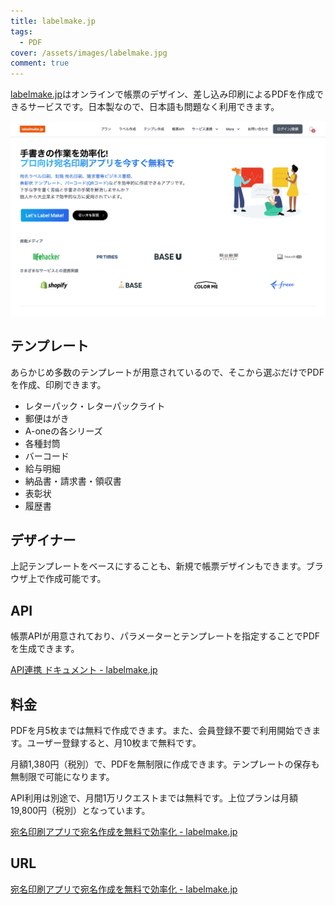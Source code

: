 ```yaml
---
title: labelmake.jp
tags:
  - PDF
cover: /assets/images/labelmake.jpg
comment: true
---
```


[labelmake\.jp](https://labelmake.jp/)はオンラインで帳票のデザイン、差し込み印刷によるPDFを作成できるサービスです。日本製なので、日本語も問題なく利用できます。

[![labelmake\.jpのWebサイト](/assets/images/labelmake.jpg)](https://labelmake.jp/)

<!--more-->

## テンプレート

あらかじめ多数のテンプレートが用意されているので、そこから選ぶだけでPDFを作成、印刷できます。

- レターパック・レターパックライト
- 郵便はがき
- A-oneの各シリーズ
- 各種封筒
- バーコード
- 給与明細
- 納品書・請求書・領収書
- 表彰状
- 履歴書

## デザイナー

上記テンプレートをベースにすることも、新規で帳票デザインもできます。ブラウザ上で作成可能です。

## API

帳票APIが用意されており、パラメーターとテンプレートを指定することでPDFを生成できます。

[API連携 ドキュメント \- labelmake\.jp](https://labelmake.jp/print-api-docs)

## 料金

PDFを月5枚までは無料で作成できます。また、会員登録不要で利用開始できます。ユーザー登録すると、月10枚まで無料です。

月額1,380円（税別）で、PDFを無制限に作成できます。テンプレートの保存も無制限で可能になります。

API利用は別途で、月間1万リクエストまでは無料です。上位プランは月額19,800円（税別）となっています。

[宛名印刷アプリで宛名作成を無料で効率化 \- labelmake\.jp](https://labelmake.jp/#pricing)

## URL

[宛名印刷アプリで宛名作成を無料で効率化 \- labelmake\.jp](https://labelmake.jp/)
